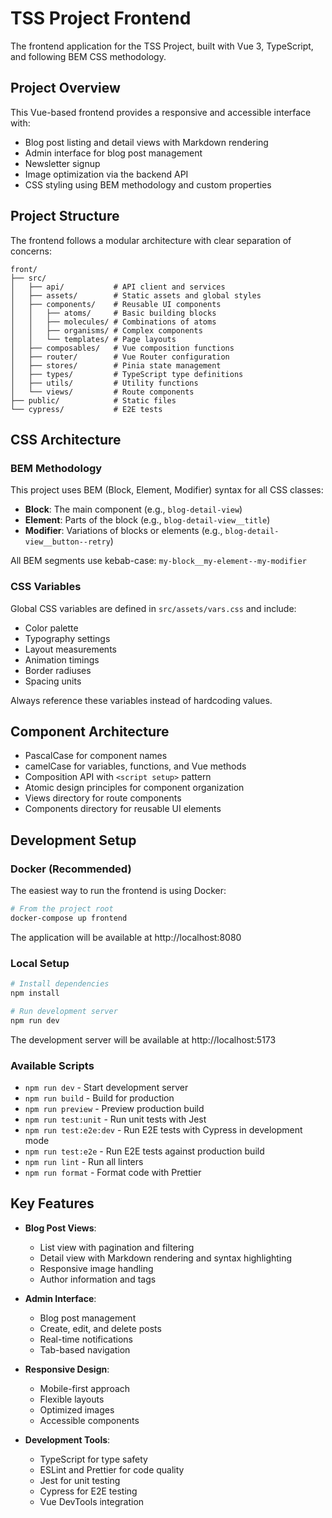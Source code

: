 # TSS Project Frontend

The frontend application for the TSS Project, built with Vue 3, TypeScript, and following BEM CSS methodology.

## Project Overview

This Vue-based frontend provides a responsive and accessible interface with:

- Blog post listing and detail views with Markdown rendering
- Admin interface for blog post management
- Newsletter signup
- Image optimization via the backend API
- CSS styling using BEM methodology and custom properties

## Project Structure

The frontend follows a modular architecture with clear separation of concerns:

```
front/
├── src/
│   ├── api/           # API client and services
│   ├── assets/        # Static assets and global styles
│   ├── components/    # Reusable UI components
│   │   ├── atoms/     # Basic building blocks
│   │   ├── molecules/ # Combinations of atoms
│   │   ├── organisms/ # Complex components
│   │   └── templates/ # Page layouts
│   ├── composables/   # Vue composition functions
│   ├── router/        # Vue Router configuration
│   ├── stores/        # Pinia state management
│   ├── types/         # TypeScript type definitions
│   ├── utils/         # Utility functions
│   └── views/         # Route components
├── public/            # Static files
└── cypress/           # E2E tests
```

## CSS Architecture

### BEM Methodology

This project uses BEM (Block, Element, Modifier) syntax for all CSS classes:

- **Block**: The main component (e.g., `blog-detail-view`)
- **Element**: Parts of the block (e.g., `blog-detail-view__title`)
- **Modifier**: Variations of blocks or elements (e.g., `blog-detail-view__button--retry`)

All BEM segments use kebab-case: `my-block__my-element--my-modifier`

### CSS Variables

Global CSS variables are defined in `src/assets/vars.css` and include:

- Color palette
- Typography settings
- Layout measurements
- Animation timings
- Border radiuses
- Spacing units

Always reference these variables instead of hardcoding values.

## Component Architecture

- PascalCase for component names
- camelCase for variables, functions, and Vue methods
- Composition API with `<script setup>` pattern
- Atomic design principles for component organization
- Views directory for route components
- Components directory for reusable UI elements

## Development Setup

### Docker (Recommended)

The easiest way to run the frontend is using Docker:

```sh
# From the project root
docker-compose up frontend
```

The application will be available at http://localhost:8080

### Local Setup

```sh
# Install dependencies
npm install

# Run development server
npm run dev
```

The development server will be available at http://localhost:5173

### Available Scripts

- `npm run dev` - Start development server
- `npm run build` - Build for production
- `npm run preview` - Preview production build
- `npm run test:unit` - Run unit tests with Jest
- `npm run test:e2e:dev` - Run E2E tests with Cypress in development mode
- `npm run test:e2e` - Run E2E tests against production build
- `npm run lint` - Run all linters
- `npm run format` - Format code with Prettier

## Key Features

- **Blog Post Views**: 
  - List view with pagination and filtering
  - Detail view with Markdown rendering and syntax highlighting
  - Responsive image handling
  - Author information and tags

- **Admin Interface**:
  - Blog post management
  - Create, edit, and delete posts
  - Real-time notifications
  - Tab-based navigation

- **Responsive Design**:
  - Mobile-first approach
  - Flexible layouts
  - Optimized images
  - Accessible components

- **Development Tools**:
  - TypeScript for type safety
  - ESLint and Prettier for code quality
  - Jest for unit testing
  - Cypress for E2E testing
  - Vue DevTools integration

